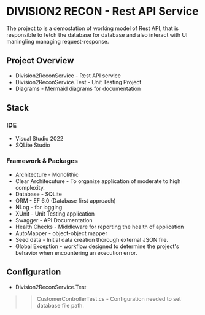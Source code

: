 # DIVISION2 RECON - Rest API Service
The project to is a demostation of working model of Rest API, that is responsible to fetch the database for database and also interact with UI maningling
managing request-response.

## Project Overview   

* Division2ReconService - Rest API service
* Division2ReconService.Test - Unit Testing Project
* Diagrams - Mermaid diagrams for documentation 
## Stack
### IDE
* Visual Studio 2022
* SQLite Studio
### Framework & Packages
* Architecture - Monolithic 
* Clear Architecuture - To organize application of moderate to high complexity.
* Database - SQLite
* ORM - EF 6.0 (Database first approach)
* NLog  - for logging
* XUnit - Unit Testing application 
* Swagger - API Documentation
* Health Checks -  Middleware for reporting the health of application
* AutoMapper - object-object mapper
* Seed data - Initial data creation thorough external JSON file.
* Global Exception - workflow designed to determine the project's behavior when encountering an execution error.

## Configuration
* Division2ReconService.Test
>> CustomerControllerTest.cs - Configuration needed to set database file path.